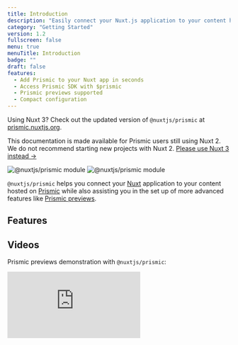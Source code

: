 ```yaml
---
title: Introduction
description: "Easily connect your Nuxt.js application to your content hosted on Prismic"
category: "Getting Started"
version: 1.2
fullscreen: false
menu: true
menuTitle: Introduction
badge: ""
draft: false
features:
  - Add Prismic to your Nuxt app in seconds
  - Access Prismic SDK with $prismic
  - Prismic previews supported
  - Compact configuration
---
```


<d-alert type="info">

Using Nuxt 3? Check out the updated version of `@nuxtjs/prismic` at [prismic.nuxtjs.org](https://prismic.nuxtjs.org).

</d-alert>

<d-alert type="warning">

This documentation is made available for Prismic users still using Nuxt 2. We do not recommend starting new projects with Nuxt 2. [Please use Nuxt 3 instead ->](https://prismic.nuxtjs.org)

</d-alert>

<img src="/preview.png" class="light-img" alt="@nuxtjs/prismic module"/>
<img src="/preview-dark.png" class="dark-img" alt="@nuxtjs/prismic module"/>

`@nuxtjs/prismic` helps you connect your [Nuxt](https://nuxtjs.org) application to your content hosted on [Prismic](https://prismic.io) while also assisting you in the set up of more advanced features like [Prismic previews](https://prismic.io/feature/scheduling-and-previews).

## Features

<d-list :items="features"></d-list>

## Videos

Prismic previews demonstration with `@nuxtjs/prismic`:

<div class="relative w-full h-0" style="padding-bottom: 56.25%;">
  <iframe class="absolute inset-0 w-full h-full" src="https://www.youtube.com/embed/2DtDsnWe2MU" frameborder="0" allow="accelerometer; autoplay; encrypted-media; gyroscope; picture-in-picture" allowfullscreen></iframe>
</div>
